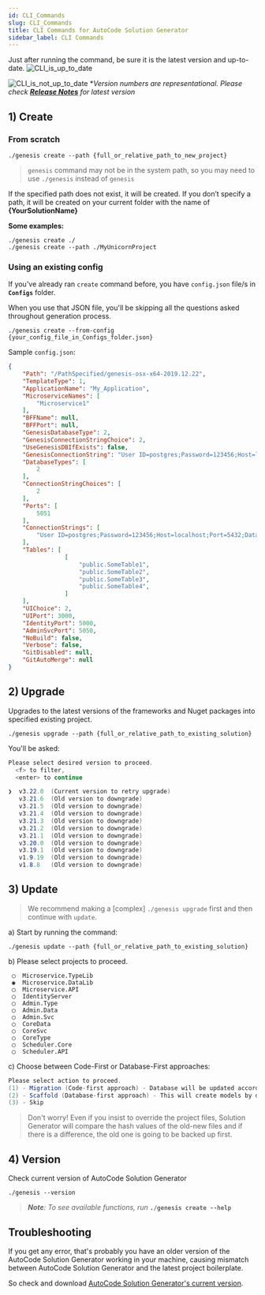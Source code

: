 ```yaml
---
id: CLI_Commands
slug: CLI_Commands
title: CLI Commands for AutoCode Solution Generator
sidebar_label: CLI Commands
---
```


Just after running the command, be sure it is the latest version and up-to-date.
![CLI_is_up_to_date](https://netcoregenesis.com/images/documentation/CLI_is_up_to_date.png)

![CLI_is_not_up_to_date](https://netcoregenesis.com/images/documentation/CLI_is_not_up_to_date.png)
*_Version numbers are representational. Please check **[Release Notes](/posts)** for latest version_

## 1) Create

### From scratch

```
./genesis create --path {full_or_relative_path_to_new_project}
```

> `genesis` command may not be in the system path, so you may need to use  `./genesis` instead of `genesis`

If the specified path does not exist, it will be created. If you don’t specify a path, it will be created on your current folder with the name of **{YourSolutionName}**

**Some examples:**

```
./genesis create ./
./genesis create --path ./MyUnicornProject
```
  
### Using an existing config

If you've already ran `create` command before, you have `config.json` file/s in **`Configs`** folder.

When you use that JSON file, you'll be skipping all the questions asked throughout generation process.

```
./genesis create --from-config {your_config_file_in_Configs_folder.json}
```

Sample `config.json`:

```json
{
	"Path": "/PathSpecified/genesis-osx-x64-2019.12.22",
	"TemplateType": 1,
	"ApplicationName": "My_Application",
	"MicroserviceNames": [
		"Microservice1"
	],
	"BFFName": null,
	"BFFPort": null,
	"GenesisDatabaseType": 2,
	"GenesisConnectionStringChoice": 2,
  	"UseGenesisDBIfExists": false,
	"GenesisConnectionString": "User ID=postgres;Password=123456;Host=localhost;Port=5432;Database=GENESIS_DB_NAME;",
	"DatabaseTypes": [
		2
	],
	"ConnectionStringChoices": [
		2
	],
	"Ports": [
		5051
	],
	"ConnectionStrings": [
		"User ID=postgres;Password=123456;Host=localhost;Port=5432;Database=YOUR_DB_NAME;"
	],
	"Tables": [
				[
					"public.SomeTable1",
					"public.SomeTable2",
					"public.SomeTable3",
					"public.SomeTable4",
				]
	],
	"UIChoice": 2,
	"UIPort": 3000,
	"IdentityPort": 5000,
	"AdminSvcPort": 5050,
	"NoBuild": false,
	"Verbose": false,
  	"GitDisabled": null,
  	"GitAutoMerge": null
}
```

## 2) Upgrade

Upgrades to the latest versions of the frameworks and Nuget packages into specified existing project.

```
./genesis upgrade --path {full_or_relative_path_to_existing_solution}
```

You'll be asked:

```cs
Please select desired version to proceed.
  <f> to filter,
  <enter> to continue

❯  v3.22.0	(Current version to retry upgrade)
   v3.21.6	(Old version to downgrade)
   v3.21.5	(Old version to downgrade)
   v3.21.4	(Old version to downgrade)
   v3.21.3	(Old version to downgrade)
   v3.21.2	(Old version to downgrade)
   v3.21.1	(Old version to downgrade)
   v3.20.0	(Old version to downgrade)
   v3.19.1	(Old version to downgrade)
   v1.9.19	(Old version to downgrade)
   v1.8.8	(Old version to downgrade)
```

## 3) Update

> We recommend making a [complex] `./genesis upgrade` first and then continue with `update`.

a) Start by running the command:

```
./genesis update --path {full_or_relative_path_to_existing_solution}
```

b) Please select projects to proceed.

```
 ◯  Microservice.TypeLib
 ◉  Microservice.DataLib
 ◯  Microservice.API    
 ◯  IdentityServer      
 ◯  Admin.Type          
 ◯  Admin.Data          
 ◯  Admin.Svc           
 ◯  CoreData            
 ◯  CoreSvc             
 ◯  CoreType            
 ◯  Scheduler.Core      
 ◯  Scheduler.API
```

c) Choose between Code-First or Database-First approaches:

```cs
Please select action to proceed.
(1) - Migration (Code-first approach) - Database will be updated according model/context changes
(2) - Scaffold (Database-first approach) - This will create models by database tables
(3) - Skip
```

> Don't worry! Even if you insist to override the project files, Solution Generator will compare the hash values of the old-new files and if there is a difference, the old one is going to be backed up first.

## 4) Version

Check current version of AutoCode Solution Generator

```
./genesis --version
```

> _**Note**: To see available functions, run_  **`./genesis create --help`**

## Troubleshooting

If you get any error, that's probably you have an older version of the AutoCode Solution Generator working in your machine, causing mismatch between AutoCode Solution Generator and the latest project boilerplate.

So check and download [AutoCode Solution Generator's current version](Download_CLI_Solution_Generator.md).
